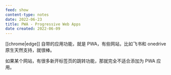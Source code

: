 ```yaml
---
feed: show
content-type: notes
date: 2022-06-23
title: PWA - Progressive Web Apps
date created: 2022-06-09
---
```


[[chrome|edge]] 自带的应用功能，就是 PWA，有些网站，比如飞书和 onedrive 原生天然支持，就很棒。

如果某个网站，有很多新开标签页的跳转功能，那就完全不适合添加为 PWA 应用。

